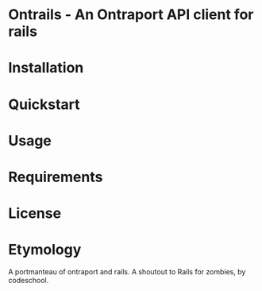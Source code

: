 # Ontrails - An Ontraport API client for rails

# Installation

# Quickstart

# Usage

# Requirements

# License

# Etymology

A portmanteau of ontraport and rails. A shoutout to Rails for zombies, by codeschool.
